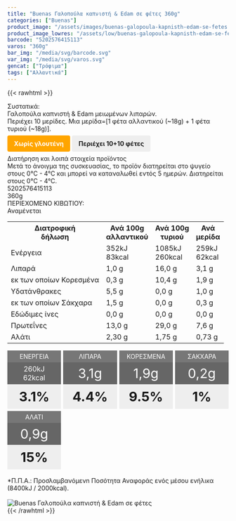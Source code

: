 ```yaml
---
title: "Buenas Γαλοπούλα καπνιστή & Edam σε φέτες 360g"
categories: ["Buenas"]
product_image: "/assets/images/buenas-galopoula-kapnisth-edam-se-fetes.jpg"
product_image_lowres: "/assets/low/buenas-galopoula-kapnisth-edam-se-fetes.jpg"
barcode: "5202576415113"
varos: "360g"
bar_img: "/media/svg/barcode.svg"
var_img: "/media/svg/varos.svg"
gencat: ["Τρόφιμα"]
tags: ["Αλλαντικά"]
---
```

{{< rawhtml >}}

<div class="sload125"><div class="product"><div id="sistatika">Συστατικά:</div><div class="alltext">Γαλοπούλα καπνιστή &amp; Edam μειωμένων λιπαρών.<br>Περιέχει 10 μερίδες. Μια μερίδα=[1 φέτα αλλαντικού (~18g) + 1 φέτα τυριού (~18g)].<br><br><b style="background:orange;margin:0px;padding:10px 15px;border-radius:4px;color:#fff">Χωρίς γλουτένη</b> <b style="background: #eee;padding: 10px 15px;border-radius: 4px;">Περιέχει 10+10 φέτες</b><br><br></div><div id="loipa">Διατήρηση και λοιπά στοιχεία προϊόντος</div><div class="alltext">Μετά το άνοιγμα της συσκευασίας, το προϊόν διατηρείται στο ψυγείο στους 0°C - 4°C και μπορεί να καταναλωθεί εντός 5 ημερών. Διατηρείται στους 0°C - 4°C.</div><div id="barcode"><div id="barimage1"></div><span id="bartext">5202576415113</span></div><div id="varos"><div id="varosimage1"></div><span id="varostext">360g</span></div><div id="kivotio">ΠΕΡΙΕΧΟΜΕΝΟ ΚΙΒΩΤΙΟΥ:<br>Αναμένεται</div><table id="diatable"><tbody><tr><th>Διατροφική<br>δήλωση</th><th>Ανά 100g<br>αλλαντικού</th><th>Ανά 100g<br>τυριού</th><th>Ανά<br>μερίδα</th></tr><tr><td class="texr2">Ενέργεια</td><td class="texr">352kJ<br>83kcal</td><td class="texr">1085kJ<br>260kcal</td><td class="texr">259kJ<br>62kcal</td></tr><tr><td class="texr2">Λιπαρά</td><td class="texr">1,0 g</td><td class="texr">16,0 g</td><td class="texr">3,1 g</td></tr><tr><td class="gray">εκ των οποίων Κορεσµένα</td><td class="gray2">0,3 g</td><td class="gray2">10,4 g</td><td class="gray2">1,9 g</td></tr><tr><td class="texr2">Yδατάνθρακες</td><td class="texr">5,5 g</td><td class="texr">0,0 g</td><td class="texr">1,0 g</td></tr><tr><td class="gray">εκ των οποίων Σάκχαρα</td><td class="gray2">1,5 g</td><td class="gray2">0,0 g</td><td class="gray2">0,3 g</td></tr><tr><td class="texr2">Eδώδιμες ίνες</td><td class="texr">0,0 g</td><td class="texr">0,0 g</td><td class="texr">0,0 g</td></tr><tr><td class="texr2">Πρωτεΐνες</td><td class="texr">13,0 g</td><td class="texr">29,0 g</td><td class="texr">7,6 g</td></tr><tr><td class="texr2">Αλάτι</td><td class="texr">2,30 g</td><td class="texr">1,75 g</td><td class="texr">0,73 g</td></tr></tbody></table><div class="alltext" style="margin:0;padding:0"><div class="varel1"><div class="varel"><div>ΕΝΕΡΓΕΙΑ</div><div style="font-size:medium">260kJ<br>62kcal</div><div>3.1%</div></div><div class="varel"><div>ΛΙΠΑΡΑ</div><div>3,1g</div><div>4.4%</div></div><div class="varel"><div>ΚΟΡΕΣΜΕΝΑ</div><div>1,9g</div><div>9.5%</div></div><div class="varel"><div>ΣΑΚΧΑΡΑ</div><div>0,2g</div><div>1%</div></div><div class="varel"><div>ΑΛΑΤΙ</div><div>0,9g</div><div>15%</div></div></div><style>.varel1{display:grid;width:100%;grid-template-columns:repeat(auto-fit,minmax(120px,1fr));grid-gap:5px;margin-top:5px}.varel div{padding:0;text-align:center}.varel div:nth-child(1){background:#777;color:#fff;padding:5px}.varel div:nth-child(2){background:#666;color:#fff;padding:5px;height:40px;display:flex;align-items:center;justify-content:center;font-size:30px}.varel div:nth-child(3){background:#eee;font-weight:700;font-size:30px;padding:10px}</style><br>*Π.Π.Α.: Προσλαμβανόμενn Ποσότητα Αναφοράς ενός μέσου ενήλικα (8400kJ / 2000kcal).<br></div><br><div class="pimg"><img alt="Buenas Γαλοπούλα καπνιστή &amp; Edam σε φέτες" title="Buenas Γαλοπούλα καπνιστή &amp; Edam σε φέτες" src="/assets/images/buenas-galopoula-kapnisth-edam-se-fetes.jpg"></div></div></div>
{{< /rawhtml >}}


